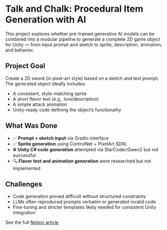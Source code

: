 
# Talk and Chalk: Procedural Item Generation with AI

This project explores whether pre-trained generative AI models can be combined into a modular pipeline to generate a complete 2D game object for Unity — from input prompt and sketch to sprite, description, animation, and behavior.

## Project Goal

Create a 2D sword (in pixel-art style) based on a sketch and text prompt. The generated object ideally includes:

- A consistent, style-matching sprite
- A short flavor text (e.g., lore/description)
- A simple attack animation
- Unity-ready code defining the object’s functionality

## What Was Done

- ✅ **Prompt + sketch input** via Gradio interface
- ✅ **Sprite generation** using ControlNet + PixelArt SDXL
- ❌ **Unity C# code generation** attempted via StarCoder/Gwen2 but not successful
- 🔍 **Flavor text and animation generation** were researched but not implemented

## Challenges

- Code generation proved difficult without structured constraints
- LLMs often reproduced prompts verbatim or generated invalid code
- Fine-tuning and stricter templates likely needed for consistent Unity integration


See the full [Notion article](https://woozy-caraway-36e.notion.site/Talk-and-Chalk-Item-Generation-Capita-Selecta-1b6bc1a1c780803d9444f4b292accc52?pvs=74) 

